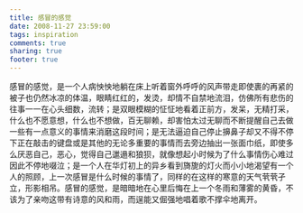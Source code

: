 ```yaml
---
title: 感冒的感觉
date: 2008-11-27 23:59:00
tags: inspiration
comments: true
sharing: true
footer: true
---
```

感冒的感觉，是一个人病怏怏地躺在床上听着窗外呼呼的风声带走即使裹的再紧的被子也仍然冰凉的体温，眼睛红红的，发烫，却情不自禁地流泪，仿佛所有悲伤的往事一一在心头细数，流转；是双眼模糊的怔怔地看着正前方，发呆，无精打采，什么也不愿意想，什么也不想做，百无聊赖，却害怕太过无聊而不断提醒自己去做一些有一点意义的事情来消磨这段时间；是无法逼迫自己停止擤鼻子却又不得不停下正在敲击的键盘或是其他的无论多重要的事情而去旁边抽出一张面巾纸，即使多么厌恶自己，恶心，觉得自己邋遢和狼狈，就像想起小时候为了什么事情伤心难过因此不停地啜泣；是一个人在华灯初上的异乡看到旖旎的灯火而小小地渴望有一个人的照顾，上一次感冒是什么时候的事情了，同样的在这样的寒意的天气茕茕孑立，形影相吊。感冒的感觉，是暗暗地在心里后悔在上一个冬雨和薄雾的黄昏，不该为了亲吻这带有诗意的风和雨，而逞能又倔强地唱着歌不撑伞地离开。